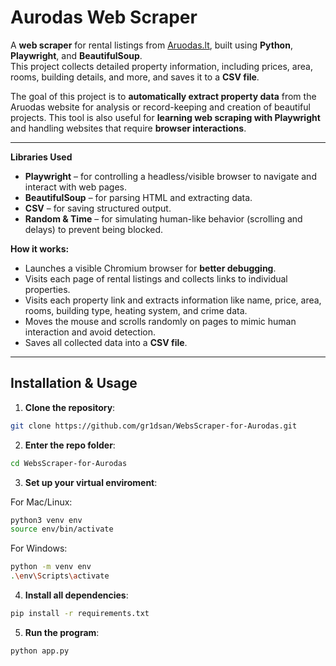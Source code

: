 # **Aurodas Web Scraper**

A **web scraper** for rental listings from [Aruodas.lt](https://en.aruodas.lt/butu-nuoma/kaune/), built using **Python**, **Playwright**, and **BeautifulSoup**.  
This project collects detailed property information, including prices, area, rooms, building details, and more, and saves it to a **CSV file**.

The goal of this project is to **automatically extract property data** from the Aruodas website for analysis or record-keeping and creation of beautiful projects. This tool is also useful for **learning web scraping with Playwright** and handling websites that require **browser interactions**.

---

**Libraries Used**

- **Playwright** – for controlling a headless/visible browser to navigate and interact with web pages.
- **BeautifulSoup** – for parsing HTML and extracting data.
- **CSV** – for saving structured output.
- **Random & Time** – for simulating human-like behavior (scrolling and delays) to prevent being blocked.


**How it works:**

- Launches a visible Chromium browser for **better debugging**.
- Visits each page of rental listings and collects links to individual properties.
- Visits each property link and extracts information like name, price, area, rooms, building type, heating system, and crime data.
- Moves the mouse and scrolls randomly on pages to mimic human interaction and avoid detection.
- Saves all collected data into a **CSV file**.

---

## **Installation & Usage**

1. **Clone the repository**:
```bash
git clone https://github.com/gr1dsan/WebsScraper-for-Aurodas.git
```

2. **Enter the repo folder**:
```bash
cd WebsScraper-for-Aurodas
```

3. **Set up your virtual enviroment**:

For Mac/Linux:
```bash
python3 venv env
source env/bin/activate
```

For Windows:
```bash
python -m venv env
.\env\Scripts\activate
```

4. **Install all dependencies**:
```bash
pip install -r requirements.txt
```

5. **Run the program**:
```bash
python app.py
```
